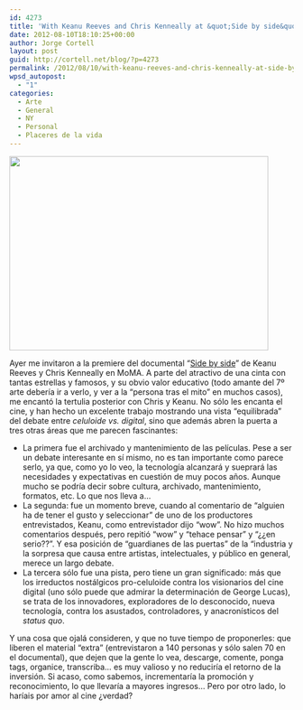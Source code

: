 ```yaml
---
id: 4273
title: 'With Keanu Reeves and Chris Kenneally at &quot;Side by side&quot; premiere, MoMA'
date: 2012-08-10T18:10:25+00:00
author: Jorge Cortell
layout: post
guid: http://cortell.net/blog/?p=4273
permalink: /2012/08/10/with-keanu-reeves-and-chris-kenneally-at-side-by-side-premiere-moma/
wpsd_autopost:
  - "1"
categories:
  - Arte
  - General
  - NY
  - Personal
  - Placeres de la vida
---
```

<img class="aligncenter" title="on stage" src="https://lh5.googleusercontent.com/-p8aeC4mYyIQ/UCRvJmWyxQI/AAAAAAAAELY/2C2RqihFmUk/s765/20120809_214956.jpg" alt="" width="459" height="344" />

Ayer me invitaron a la premiere del documental &#8220;<a title="http://sidebysidethemovie.com" href="http://sidebysidethemovie.com" target="_blank">Side by side</a>&#8221; de Keanu Reeves y Chris Kenneally en MoMA. A parte del atractivo de una cinta con tantas estrellas y famosos, y su obvio valor educativo (todo amante del 7º arte debería ir a verlo, y ver a la &#8220;persona tras el mito&#8221; en muchos casos), me encantó la tertulia posterior con Chris y Keanu. No sólo les encanta el cine, y han hecho un excelente trabajo mostrando una vista &#8220;equilibrada&#8221; del debate entre _celuloide vs. digital_, sino que además abren la puerta a tres otras áreas que me parecen fascinantes:

  * La primera fue el archivado y mantenimiento de las películas. Pese a ser un debate interesante en sí mismo, no es tan importante como parece serlo, ya que, como yo lo veo, la tecnología alcanzará y sueprará las necesidades y expectativas en cuestión de muy pocos años. Aunque mucho se podría decir sobre cultura, archivado, mantenimiento, formatos, etc. Lo que nos lleva a&#8230;
  * La segunda: fue un momento breve, cuando al comentario de &#8220;alguien ha de tener el gusto y seleccionar&#8221; de uno de los productores entrevistados, Keanu, como entrevistador dijo &#8220;wow&#8221;. No hizo muchos comentarios después, pero repitió &#8220;wow&#8221; y &#8220;tehace pensar&#8221; y &#8220;¿¿en serio??&#8221;. Y esa posición de &#8220;guardianes de las puertas&#8221; de la &#8220;industria y la sorpresa que causa entre artistas, intelectuales, y público en general, merece un largo debate.
  * La tercera sólo fue una pista, pero tiene un gran significado: más que los irreductos nostálgicos pro-celuloide contra los visionarios del cine digital (uno sólo puede que admirar la determinación de George Lucas), se trata de los innovadores, exploradores de lo desconocido, nueva tecnología, contra los asustados, controladores, y anacronísticos del _status quo_.

Y una cosa que ojalá consideren, y que no tuve tiempo de proponerles: que liberen el material &#8220;extra&#8221; (entrevistaron a 140 personas y sólo salen 70 en el documental), que dejen que la gente lo vea, descarge, comente, ponga tags, organice, transcriba&#8230; es muy valioso y no reduciría el retorno de la inversión. Si acaso, como sabemos, incrementaría la promoción y reconocimiento, lo que llevaría a mayores ingresos&#8230; Pero por otro lado, lo haríais por amor al cine ¿verdad?